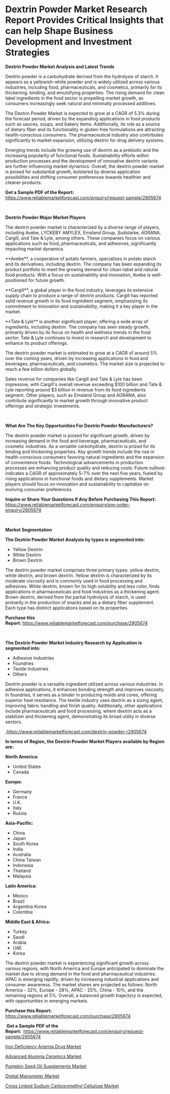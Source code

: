 <p><h1>Dextrin Powder Market Research Report Provides Critical Insights that can help Shape Business Development and Investment Strategies</h1></p><p><strong>Dextrin Powder Market Analysis and Latest Trends</strong></p>
<p><p>Dextrin powder is a carbohydrate derived from the hydrolysis of starch. It appears as a yellowish-white powder and is widely utilized across various industries, including food, pharmaceuticals, and cosmetics, primarily for its thickening, binding, and emulsifying properties. The rising demand for clean label ingredients in the food sector is propelling market growth, as consumers increasingly seek natural and minimally processed additives.</p><p>The Dextrin Powder Market is expected to grow at a CAGR of 5.3% during the forecast period, driven by the expanding applications in food products such as sauces, soups, and bakery items. Additionally, its role as a source of dietary fiber and its functionality in gluten-free formulations are attracting health-conscious consumers. The pharmaceutical industry also contributes significantly to market expansion, utilizing dextrin for drug delivery systems. </p><p>Emerging trends include the growing use of dextrin as a prebiotic and the increasing popularity of functional foods. Sustainability efforts within production processes and the development of innovative dextrin variants are further influencing market dynamics. Overall, the dextrin powder market is poised for substantial growth, bolstered by diverse application possibilities and shifting consumer preferences towards healthier and cleaner products.</p></p>
<p><strong>Get a Sample PDF of the Report:&nbsp;</strong> <a href="https://www.reliablemarketforecast.com/enquiry/request-sample/2905674?utm_campaign=1842&utm_medium=2&utm_source=Github&utm_content=ia&utm_term=12032025&utm_id=dextrin-powder">https://www.reliablemarketforecast.com/enquiry/request-sample/2905674</a></p>
<p>&nbsp;</p>
<p><strong>Dextrin Powder Major Market Players</strong></p>
<p><p>The dextrin powder market is characterized by a diverse range of players, including Avebe, LYCKEBY AMYLEX, Emsland Group, Sudstarke, AGRANA, Cargill, and Tate & Lyle, among others. These companies focus on various applications such as food, pharmaceuticals, and adhesives, significantly impacting market dynamics.</p><p>**Avebe**, a cooperative of potato farmers, specializes in potato starch and its derivatives, including dextrin. The company has been expanding its product portfolio to meet the growing demand for clean-label and natural food products. With a focus on sustainability and innovation, Avebe is well-positioned for future growth.</p><p>**Cargill**, a global player in the food industry, leverages its extensive supply chain to produce a range of dextrin products. Cargill has reported solid revenue growth in its food ingredient segment, emphasizing its commitment to innovation and sustainability, making it a key player in the market.</p><p>**Tate & Lyle** is another significant player, offering a wide array of ingredients, including dextrin. The company has seen steady growth, primarily driven by its focus on health and wellness trends in the food sector. Tate & Lyle continues to invest in research and development to enhance its product offerings.</p><p>The dextrin powder market is estimated to grow at a CAGR of around 5% over the coming years, driven by increasing applications in food and beverages, pharmaceuticals, and cosmetics. The market size is projected to reach a few billion dollars globally.</p><p>Sales revenue for companies like Cargill and Tate & Lyle has been impressive, with Cargill's overall revenue exceeding $100 billion and Tate & Lyle reporting around $3 billion in revenue from its food ingredients segment. Other players, such as Emsland Group and AGRANA, also contribute significantly to market growth through innovative product offerings and strategic investments.</p></p>
<p>&nbsp;</p>
<p><strong>What Are The Key Opportunities For Dextrin Powder Manufacturers?</strong></p>
<p><p>The dextrin powder market is poised for significant growth, driven by increasing demand in the food and beverage, pharmaceuticals, and cosmetic industries. As a versatile carbohydrate, dextrin is prized for its binding and thickening properties. Key growth trends include the rise in health-conscious consumers favoring natural ingredients and the expansion of convenience foods. Technological advancements in production processes are enhancing product quality and reducing costs. Future outlook indicates a CAGR of approximately 5-7% over the next five years, fueled by rising applications in functional foods and dietary supplements. Market players should focus on innovation and sustainability to capitalize on evolving consumer preferences.</p></p>
<p><strong>Inquire or Share Your Questions If Any Before Purchasing This Report:</strong> <a href="https://www.reliablemarketforecast.com/enquiry/pre-order-enquiry/2905674?utm_campaign=1842&utm_medium=2&utm_source=Github&utm_content=ia&utm_term=12032025&utm_id=dextrin-powder">https://www.reliablemarketforecast.com/enquiry/pre-order-enquiry/2905674</a></p>
<p>&nbsp;</p>
<p><strong>Market Segmentation</strong></p>
<p><strong>The Dextrin Powder Market Analysis by types is segmented into:</strong></p>
<p><ul><li>Yellow Dextrin</li><li>White Dextrin</li><li>Brown Dextrin</li></ul></p>
<p><p>The dextrin powder market comprises three primary types: yellow dextrin, white dextrin, and brown dextrin. Yellow dextrin is characterized by its moderate viscosity and is commonly used in food processing and adhesives. White dextrin, known for its high solubility and less color, finds applications in pharmaceuticals and food industries as a thickening agent. Brown dextrin, derived from the partial hydrolysis of starch, is used primarily in the production of snacks and as a dietary fiber supplement. Each type has distinct applications based on its properties.</p></p>
<p><strong>Purchase this Report:&nbsp;</strong><a href="https://www.reliablemarketforecast.com/purchase/2905674?utm_campaign=1842&utm_medium=2&utm_source=Github&utm_content=ia&utm_term=12032025&utm_id=dextrin-powder">https://www.reliablemarketforecast.com/purchase/2905674</a></p>
<p>&nbsp;</p>
<p><strong>The Dextrin Powder Market Industry Research by Application is segmented into:</strong></p>
<p><ul><li>Adhesive Industries</li><li>Foundries</li><li>Textile Industries</li><li>Others</li></ul></p>
<p><p>Dextrin powder is a versatile ingredient utilized across various industries. In adhesive applications, it enhances bonding strength and improves viscosity. In foundries, it serves as a binder in producing molds and cores, offering superior heat resistance. The textile industry uses dextrin as a sizing agent, improving fabric handling and finish quality. Additionally, other applications include pharmaceuticals and food processing, where dextrin acts as a stabilizer and thickening agent, demonstrating its broad utility in diverse sectors.</p></p>
<p><a href="https://www.reliablemarketforecast.com/dextrin-powder-r2905674?utm_campaign=1842&utm_medium=2&utm_source=Github&utm_content=ia&utm_term=12032025&utm_id=dextrin-powder">&nbsp;https://www.reliablemarketforecast.com/dextrin-powder-r2905674</a></p>
<p><strong>In terms of Region, the Dextrin Powder Market Players available by Region are:</strong></p>
<p>
    <p> <strong> North America: </strong>
        <ul>
            <li>United States</li>
            <li>Canada</li>
        </ul>
        </p> 
    <p> <strong> Europe: </strong>
        <ul>
            <li>Germany</li>
            <li>France</li>
            <li>U.K.</li>
            <li>Italy</li>
            <li>Russia</li>
        </ul>
        </p> 
    <p> <strong> Asia-Pacific: </strong>
        <ul>
            <li>China</li>
            <li>Japan</li>
            <li>South Korea</li>
            <li>India</li>
            <li>Australia</li>
            <li>China Taiwan</li>
            <li>Indonesia</li>
            <li>Thailand</li>
            <li>Malaysia</li>
        </ul>
        </p> 
    <p> <strong> Latin America: </strong>
        <ul>
            <li>Mexico</li>
            <li>Brazil</li>
            <li>Argentina Korea</li>
            <li>Colombia</li>
        </ul>
        </p> 
    <p> <strong> Middle East & Africa: </strong>
        <ul>
            <li>Turkey</li>
            <li>Saudi</li>
            <li>Arabia</li>
            <li>UAE</li>
            <li>Korea</li>
        </ul>
    </p>
    </p>
<p><p>The dextrin powder market is experiencing significant growth across various regions, with North America and Europe anticipated to dominate the market due to strong demand in the food and pharmaceutical industries. APAC is emerging rapidly, driven by increasing industrial applications and consumer awareness. The market shares are projected as follows: North America - 32%, Europe - 28%, APAC - 25%, China - 10%, and the remaining regions at 5%. Overall, a balanced growth trajectory is expected, with opportunities in emerging markets.</p></p>
<p><strong>Purchase this Report: </strong><a href="https://www.reliablemarketforecast.com/purchase/2905674?utm_campaign=1842&utm_medium=2&utm_source=Github&utm_content=ia&utm_term=12032025&utm_id=dextrin-powder">https://www.reliablemarketforecast.com/purchase/2905674</a></p>
<p>&nbsp;<strong>Get a Sample PDF of the Report:&nbsp;&nbsp;</strong><a href="https://www.reliablemarketforecast.com/enquiry/request-sample/2905674?utm_campaign=1842&utm_medium=2&utm_source=Github&utm_content=ia&utm_term=12032025&utm_id=dextrin-powder">https://www.reliablemarketforecast.com/enquiry/request-sample/2905674</a></p>
<p><strong></strong></p>
<p><p><a href="https://github.com/ardgenoud/Market-Research-Report-List-1/blob/main/iron-deficiency-anemia-drug-market.md?utm_campaign=1842&utm_medium=2&utm_source=Github&utm_content=ia&utm_term=12032025&utm_id=dextrin-powder">Iron Deficiency Anemia Drug Market</a></p><p><a href="https://github.com/akitamegge65/Market-Research-Report-List-1/blob/main/advanced-alumina-ceramics-market.md?utm_campaign=1842&utm_medium=2&utm_source=Github&utm_content=ia&utm_term=12032025&utm_id=dextrin-powder">Advanced Alumina Ceramics Market</a></p><p><a href="https://github.com/cingozascard/Market-Research-Report-List-1/blob/main/pumpkin-seed-oil-supplements-market.md?utm_campaign=1842&utm_medium=2&utm_source=Github&utm_content=ia&utm_term=12032025&utm_id=dextrin-powder">Pumpkin Seed Oil Supplements Market</a></p><p><a href="https://github.com/gauldvikerm6/Market-Research-Report-List-1/blob/main/digital-manometer-market.md?utm_campaign=1842&utm_medium=2&utm_source=Github&utm_content=ia&utm_term=12032025&utm_id=dextrin-powder">Digital Manometer Market</a></p><p><a href="https://github.com/benasjuettk3/Market-Research-Report-List-1/blob/main/cross-linked-sodium-carboxymethyl-cellulose-market.md?utm_campaign=1842&utm_medium=2&utm_source=Github&utm_content=ia&utm_term=12032025&utm_id=dextrin-powder">Cross Linked Sodium Carboxymethyl Cellulose Market</a></p></p>